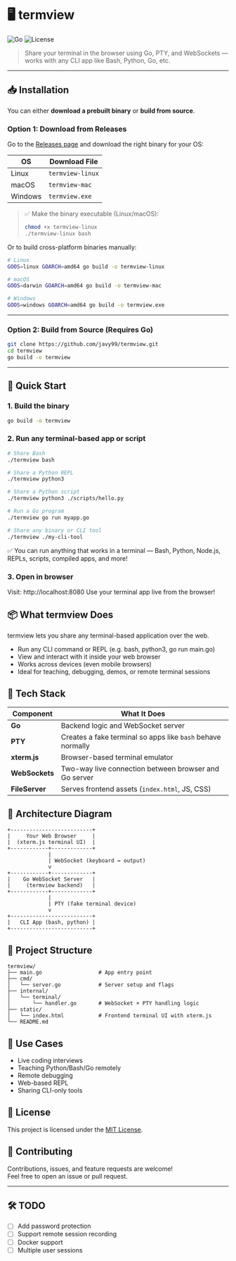 # 🖥️ termview

![Go](https://img.shields.io/badge/Go-1.24-blue)
![License](https://img.shields.io/badge/license-MIT-green)

> Share your terminal in the browser using Go, PTY, and WebSockets — works with any CLI app like Bash, Python, Go, etc.

---

## 📥 Installation

You can either **download a prebuilt binary** or **build from source**.

### Option 1: Download from Releases

Go to the [Releases page](https://github.com/javy99/termview/releases) and download the right binary for your OS:

| OS       | Download File     |
|----------|-------------------|
| Linux    | `termview-linux`  |
| macOS    | `termview-mac`    |
| Windows  | `termview.exe`    |

> ✅ Make the binary executable (Linux/macOS):
> ```bash
> chmod +x termview-linux
> ./termview-linux bash
> ```

Or to build cross-platform binaries manually:

```bash
# Linux
GOOS=linux GOARCH=amd64 go build -o termview-linux

# macOS
GOOS=darwin GOARCH=amd64 go build -o termview-mac

# Windows
GOOS=windows GOARCH=amd64 go build -o termview.exe
```

---

### Option 2: Build from Source (Requires Go)

```bash
git clone https://github.com/javy99/termview.git
cd termview
go build -o termview
```
---

## 🚀 Quick Start


### 1. Build the binary

```bash
go build -o termview
```

### 2. Run any terminal-based app or script

```bash
# Share Bash
./termview bash

# Share a Python REPL
./termview python3

# Share a Python script
./termview python3 ./scripts/hello.py

# Run a Go program
./termview go run myapp.go

# Share any binary or CLI tool
./termview ./my-cli-tool
```

✅ You can run anything that works in a terminal — Bash, Python, Node.js, REPLs, scripts, compiled apps, and more!

### 3. Open in browser

Visit: http://localhost:8080
Use your terminal app live from the browser!

## 📦 What termview Does

termview lets you share any terminal-based application over the web.
  - Run any CLI command or REPL (e.g. bash, python3, go run main.go)
  - View and interact with it inside your web browser
  - Works across devices (even mobile browsers)
  - Ideal for teaching, debugging, demos, or remote terminal sessions

## 🔧 Tech Stack

| Component       | What It Does                                                |
|----------------|-------------------------------------------------------------|
| **Go**         | Backend logic and WebSocket server                          |
| **PTY**        | Creates a fake terminal so apps like `bash` behave normally |
| **xterm.js**   | Browser-based terminal emulator                             |
| **WebSockets** | Two-way live connection between browser and Go server       |
| **FileServer** | Serves frontend assets (`index.html`, JS, CSS)              |


## 🔄 Architecture Diagram

```text
+--------------------------+
|     Your Web Browser     |
|  (xterm.js terminal UI)  |
+------------+-------------+
             |
             | WebSocket (keyboard ↔ output)
             v
+------------+-------------+
|    Go WebSocket Server   |
|     (termview backend)   |
+------------+-------------+
             |
             | PTY (fake terminal device)
             v
+--------------------------+
|   CLI App (bash, python) |
+--------------------------+
```

## 📁 Project Structure
```text
termview/
├── main.go                  # App entry point
├── cmd/
│   └── server.go            # Server setup and flags
├── internal/
│   └── terminal/
│       └── handler.go       # WebSocket + PTY handling logic
├── static/
│   └── index.html           # Frontend terminal UI with xterm.js
└── README.md
```

## 📌 Use Cases
  - Live coding interviews
  - Teaching Python/Bash/Go remotely
  - Remote debugging
  - Web-based REPL
  - Sharing CLI-only tools

## 📜 License

This project is licensed under the [MIT License](LICENSE).


## 🤝 Contributing

Contributions, issues, and feature requests are welcome!  
Feel free to open an issue or pull request.

---

## 🛠️ TODO

- [ ] Add password protection
- [ ] Support remote session recording
- [ ] Docker support
- [ ] Multiple user sessions